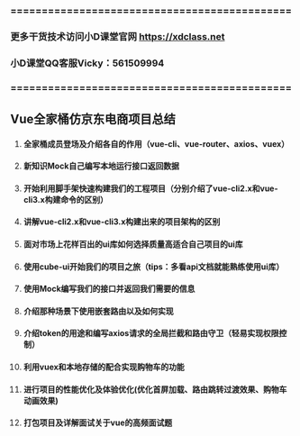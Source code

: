 ### =============================================

### 更多干货技术访问小D课堂官网 https://xdclass.net

### 小D课堂QQ客服Vicky：561509994

### =============================================

## 							Vue全家桶仿京东电商项目总结

1. #### 全家桶成员登场及介绍各自的作用（vue-cli、vue-router、axios、vuex）

2. #### 新知识Mock自己编写本地运行接口返回数据

3. #### 开始利用脚手架快速构建我们的工程项目（分别介绍了vue-cli2.x和vue-cli3.x构建命令的区别）

4. #### 讲解vue-cli2.x和vue-cli3.x构建出来的项目架构的区别

5. #### 面对市场上花样百出的ui库如何选择质量高适合自己项目的ui库

6. #### 使用cube-ui开始我们的项目之旅（tips：多看api文档就能熟练使用ui库）

7. #### 使用Mock编写我们的接口并返回我们需要的信息

8. #### 介绍那种场景下使用嵌套路由以及如何实现

9. #### 介绍token的用途和编写axios请求的全局拦截和路由守卫（轻易实现权限控制）

10. #### 利用vuex和本地存储的配合实现购物车的功能

11. #### 进行项目的性能优化及体验优化(优化首屏加载、路由跳转过渡效果、购物车动画效果)

12. #### 打包项目及详解面试关于vue的高频面试题





